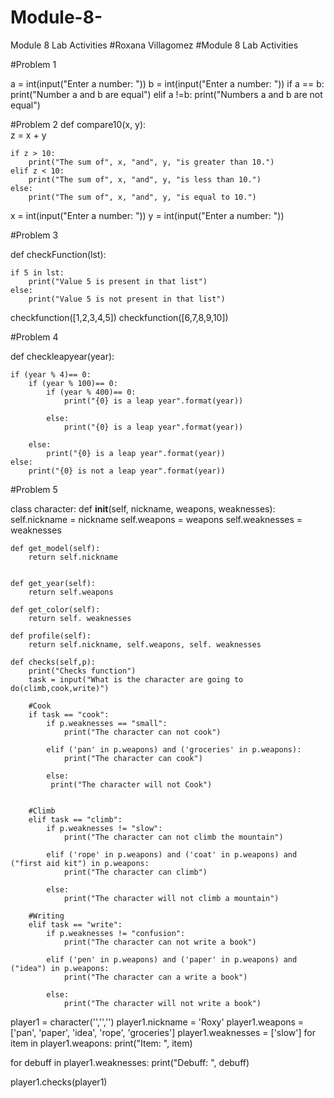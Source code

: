 # Module-8-
Module 8 Lab Activities 
#Roxana Villagomez
#Module 8 Lab Activities





#Problem 1

a = int(input("Enter a number: "))
b = int(input("Enter a number: "))
if a == b:
  print("Number a and b are equal")
elif a !=b:
  print("Numbers a and b are not equal")





#Problem 2
def compare10(x, y):  
    z = x + y

    if z > 10:
        print("The sum of", x, "and", y, "is greater than 10.")
    elif z < 10:
        print("The sum of", x, "and", y, "is less than 10.")
    else:
        print("The sum of", x, "and", y, "is equal to 10.")

x = int(input("Enter a number: "))
y = int(input("Enter a number: "))





#Problem 3

def checkFunction(lst):

    if 5 in lst:
        print("Value 5 is present in that list")
    else:
        print("Value 5 is not present in that list")

checkfunction([1,2,3,4,5])
checkfunction([6,7,8,9,10])





#Problem 4


def checkleapyear(year):

    if (year % 4)== 0:
        if (year % 100)== 0:
            if (year % 400)== 0:
                print("{0} is a leap year".format(year))

            else:
                print("{0} is a leap year".format(year))

        else:
            print("{0} is a leap year".format(year))
    else:
        print("{0} is not a leap year".format(year))
              



#Problem 5

class character:
    def __init__(self, nickname, weapons, weaknesses):
        self.nickname = nickname
        self.weapons = weapons
        self.weaknesses = weaknesses

    def get_model(self):
        return self.nickname


    def get_year(self):
        return self.weapons

    def get_color(self):
        return self. weaknesses

    def profile(self):
        return self.nickname, self.weapons, self. weaknesses
    
    def checks(self,p):
        print("Checks function")
        task = input("What is the character are going to do(climb,cook,write)")
        
        #Cook
        if task == "cook":
            if p.weaknesses == "small":
                print("The character can not cook")
                
            elif ('pan' in p.weapons) and ('groceries' in p.weapons):
                print("The character can cook")     
                
            else:
             print("The character will not Cook")
                
                
        #Climb        
        elif task == "climb":
            if p.weaknesses != "slow":
                print("The character can not climb the mountain")
                
            elif ('rope' in p.weapons) and ('coat' in p.weapons) and ("first aid kit") in p.weapons:
                print("The character can climb")
                
            else:
                print("The character will not climb a mountain")
                
        #Writing
        elif task == "write":
            if p.weaknesses != "confusion":
                print("The character can not write a book")
                
            elif ('pen' in p.weapons) and ('paper' in p.weapons) and ("idea") in p.weapons:
                print("The character can a write a book")
                
            else:
                print("The character will not write a book")
        
        
  
player1 = character('','','')
player1.nickname = 'Roxy'
player1.weapons = ['pan', 'paper', 'idea', 'rope', 'groceries']
player1.weaknesses = ['slow']
for item in player1.weapons:
    print("Item: ", item)

for debuff in player1.weaknesses:
    print("Debuff: ", debuff)
    
player1.checks(player1)
      





